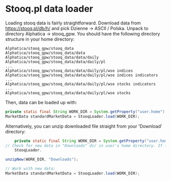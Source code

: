 # Stooq.pl data loader

Loading stooq data is fairly straightforward. Download data from https://stooq.pl/db/h/
and pick Dzienne -> ASCII / Polska. Unpack to directory Alphatica -> stooq_gpw.
You should have the following directory structure in your home directory:

```
Alphatica/stooq_gpw/stooq_data
Alphatica/stooq_gpw/stooq_data/data
Alphatica/stooq_gpw/stooq_data/data/daily
Alphatica/stooq_gpw/stooq_data/data/daily/pl
...
Alphatica/stooq_gpw/stooq_data/data/daily/pl/wse indices
Alphatica/stooq_gpw/stooq_data/data/daily/pl/wse indices indicators
...
Alphatica/stooq_gpw/stooq_data/data/daily/pl/wse stocks indicators
...
Alphatica/stooq_gpw/stooq_data/data/daily/pl/wse stocks
```

Then, data can be loaded up with:

```java
private static final String WORK_DIR = System.getProperty("user.home") + File.separator + "Alphatica" + File.separator + "stooq_gpw";
MarketData standardMarketData = StooqLoader.load(WORK_DIR);
```

Alternatively, you can unzip downloaded file straight from your 'Download' directory:

```java
    private static final String WORK_DIR = System.getProperty("user.home") + File.separator + "Alphatica" + File.separator + "stooq_gpw";
// Check for new data in "Downloads" dir in user's home directory. If file is not found, then do nothing.   
    StooqLoader.

unzipNew(WORK_DIR, "Downloads");

// Work with new data:
MarketData standardMarketData = StooqLoader.load(WORK_DIR);
```